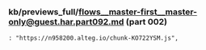 ### kb/previews_full/flows__master-first__master-only@guest.har.part092.md (part 002)

```md
: "https://n958200.alteg.io/chunk-KO722YSM.js",
                 
```

```
